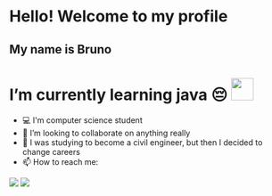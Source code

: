 # Hello! Welcome to my profile
## My name is Bruno

# I’m currently learning java 😔   <img src="https://cdn.jsdelivr.net/gh/devicons/devicon/icons/java/java-original.svg" width="40" height="40"/>

- 💻 I'm computer science student        
- 👯 I’m looking to collaborate on anything really
- 👷 I was studying to become a civil engineer, but then I decided to change careers
- 📫 How to reach me:
<div>
<a href = "mailto:brunobbianchini@gmail.com"><img src="https://img.shields.io/badge/Gmail-D14836?style=for-the-badge&logo=gmail&logoColor=white" target="_blank"></a>  
<a href = "https://discordapp.com/users/246803686355894273"><img src="https://img.shields.io/badge/Discord-%235865F2.svg?style=for-the-badge&logo=discord&logoColor=white" target="_blank"></a>  
</div>
